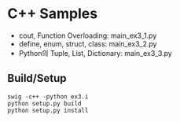 # C++ Samples

- cout, Function Overloading: main_ex3_1.py
- define, enum, struct, class: main_ex3_2.py
- Python의 Tuple, List, Dictionary: main_ex3_3.py

## Build/Setup
```commandline
swig -c++ -python ex3.i
python setup.py build
python setup.py install
```
